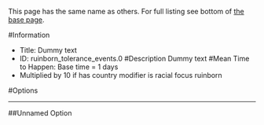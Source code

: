 This page has the same name as others. For full listing see bottom of [the base page](dummy_text222222.md).

#Information
 - Title: Dummy text
 - ID: ruinborn_tolerance_events.0
#Description
Dummy text
#Mean Time to Happen:
Base time = 1 days
 - Multiplied by 10 if has country modifier is racial focus ruinborn

#Options

___
##Unnamed Option
